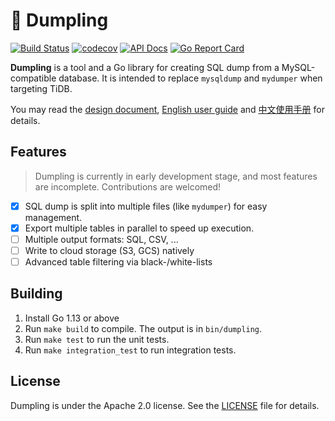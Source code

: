 🥟 Dumpling
============

[![Build Status](https://travis-ci.org/pingcap/dumpling.svg?branch=master)](https://travis-ci.org/pingcap/dumpling)
[![codecov](https://codecov.io/gh/pingcap/dumpling/branch/master/graph/badge.svg)](https://codecov.io/gh/pingcap/dumpling)
[![API Docs](https://img.shields.io/badge/go.dev-reference-007d9c?logo=go&logoColor=white)](https://pkg.go.dev/github.com/pingcap/dumpling)
[![Go Report Card](https://goreportcard.com/badge/github.com/pingcap/dumpling)](https://goreportcard.com/report/github.com/pingcap/dumpling)

**Dumpling** is a tool and a Go library for creating SQL dump from a MySQL-compatible database.
It is intended to replace `mysqldump` and `mydumper` when targeting TiDB.

You may read the [design document](https://github.com/pingcap/community/blob/master/rfc/2019-12-06-dumpling.md), [English user guide](docs/en/user-guide.md) and [中文使用手册](docs/cn/user-guide.md) for details.

Features
--------

> Dumpling is currently in early development stage, and most features are incomplete. Contributions are welcomed!

- [x] SQL dump is split into multiple files (like `mydumper`) for easy management.
- [x] Export multiple tables in parallel to speed up execution.
- [ ] Multiple output formats: SQL, CSV, ...
- [ ] Write to cloud storage (S3, GCS) natively
- [ ] Advanced table filtering via black-/white-lists

Building
--------

1. Install Go 1.13 or above
2. Run `make build` to compile. The output is in `bin/dumpling`.
3. Run `make test` to run the unit tests.
4. Run `make integration_test` to run integration tests.

License
-------

Dumpling is under the Apache 2.0 license. See the [LICENSE](./LICENSE) file for details.
